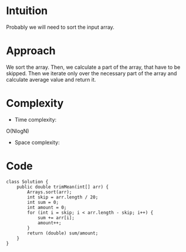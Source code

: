 # Intuition
<!-- Describe your first thoughts on how to solve this problem. -->
Probably we will need to sort the input array.
# Approach
<!-- Describe your approach to solving the problem. -->
We sort the array. Then, we calculate a part of the array, that have to be skipped. Then we iterate only over the necessary part of the array and calculate average value and return it.
# Complexity
- Time complexity:
<!-- Add your time complexity here, e.g. $$O(n)$$ -->
O(NlogN)
- Space complexity:
<!-- Add your space complexity here, e.g. $$O(n)$$ -->

# Code
```
class Solution {
    public double trimMean(int[] arr) {
        Arrays.sort(arr);
        int skip = arr.length / 20;
        int sum = 0;
        int amount = 0;
        for (int i = skip; i < arr.length - skip; i++) {
            sum += arr[i];
            amount++;
        }
        return (double) sum/amount;
    }
}
```